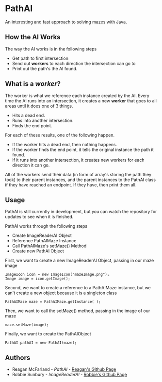 # PathAI

An interesting and fast approach to solving mazes with Java.

## How the AI Works
The way the AI works is in the following steps
* Get path to first intersection
* Send out **workers** to each direction the intersection can go to
* Print out the path's the AI found.

## What is a *worker*?
The worker is what we reference each instance created by the AI. Every time the AI runs into an intersection, it creates a new **worker** that goes to all areas until it does one of 3 things.

* Hits a dead end.
* Runs into another intersection.
* Finds the end point.

For each of these results, one of the following happen.

* If the worker hits a dead end, then nothing happens. 
* If the worker finds the end point, it tells the original instance the path it found. 
* If it runs into another intersection, it creates new workers for each direction it can go.

All of the workers send their data (in form of array's storing the path they took) to their parent instances, and the parent instances to the PathAI class if they have reached an endpoint. If they have, then print them all.

## Usage
PathAI is still currently in development, but you can watch the repository for updates to see when it is finished.

PathAI works through the following steps

* Create ImageReaderAI Object
* Reference PathAIMaze Instance 
* Call PathAIMaze's setMaze() Method
* Create new PathAI Object

First, we want to create a new ImageReaderAI Object, passing in our maze image

```
ImageIcon icon = new ImageIcon("mazeImage.png");
Image image = icon.getImage();
```

Second, we want to create a reference to a PathAIMaze instance, but we can't create a new object because it is a singleton class

```
PathAIMaze maze = PathAIMaze.getInstance( );
```

Then, we want to call the setMaze() method, passing in the image of our maze

```
maze.setMaze(image);
```

Finally, we want to create the PathAIObject

```
PathAI pathAI = new PathAI(maze);
```


## Authors

* Reagan McFarland - *PathAI* - [Reagan's Github Page](https://github.com/ReaganMcF1059)
* Robbie Sunbury - *ImageReaderAI* - [Robbie's Github Page](https://github.com/Sunrobbie)

